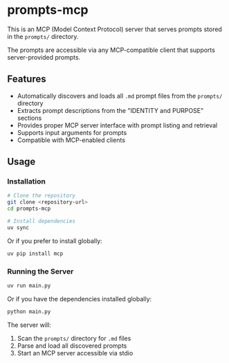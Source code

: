 # prompts-mcp

This is an MCP (Model Context Protocol) server that serves prompts stored in the `prompts/` directory.

The prompts are accessible via any MCP-compatible client that supports server-provided prompts.

## Features

- Automatically discovers and loads all `.md` prompt files from the `prompts/` directory
- Extracts prompt descriptions from the "IDENTITY and PURPOSE" sections
- Provides proper MCP server interface with prompt listing and retrieval
- Supports input arguments for prompts
- Compatible with MCP-enabled clients

## Usage

### Installation

```bash
# Clone the repository
git clone <repository-url>
cd prompts-mcp

# Install dependencies
uv sync
```

Or if you prefer to install globally:

```bash
uv pip install mcp
```

### Running the Server

```bash
uv run main.py
```

Or if you have the dependencies installed globally:

```bash
python main.py
```

The server will:
1. Scan the `prompts/` directory for `.md` files
2. Parse and load all discovered prompts
3. Start an MCP server accessible via stdio
